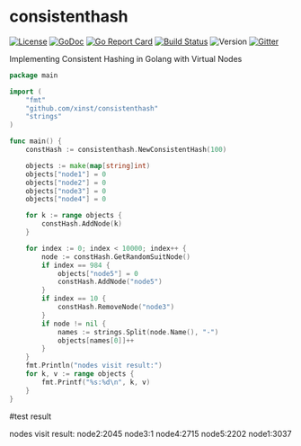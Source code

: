 # consistenthash

[![License](https://img.shields.io/badge/License-Apache%202.0-green.svg)](https://opensource.org/licenses/Apache-2.0)
[![GoDoc](https://godoc.org/github.com/xinst/consistenthash?status.svg)](https://godoc.org/github.com/xinst/consistenthash)
[![Go Report Card](https://goreportcard.com/badge/github.com/xinst/consistenthash)](https://goreportcard.com/report/github.com/xinst/consistenthash)
[![Build Status](https://travis-ci.org/xinst/consistenthash.svg?branch=master)](https://travis-ci.org/xinst/consistenthash)
![Version](https://img.shields.io/badge/version-1.0-brightgreen.svg)
[![Gitter](https://badges.gitter.im/Join%20Chat.svg)](https://gitter.im/consistenthash/Lobby?utm_source=share-link&utm_medium=link&utm_campaign=share-link)


Implementing Consistent Hashing in Golang with Virtual Nodes

```go
package main

import (
    "fmt"
    "github.com/xinst/consistenthash"
    "strings"
)

func main() {
    constHash := consistenthash.NewConsistentHash(100)

    objects := make(map[string]int)
    objects["node1"] = 0
    objects["node2"] = 0
    objects["node3"] = 0
    objects["node4"] = 0

    for k := range objects {
        constHash.AddNode(k)
    }

    for index := 0; index < 10000; index++ {
        node := constHash.GetRandomSuitNode()
        if index == 984 {
            objects["node5"] = 0
            constHash.AddNode("node5")
        }
        if index == 10 {
            constHash.RemoveNode("node3")
        }
        if node != nil {
            names := strings.Split(node.Name(), "-")
            objects[names[0]]++
        }
    }
    fmt.Println("nodes visit result:")
    for k, v := range objects {
        fmt.Printf("%s:%d\n", k, v)
    }
}


```

#test result

nodes visit result:
node2:2045
node3:1
node4:2715
node5:2202
node1:3037
